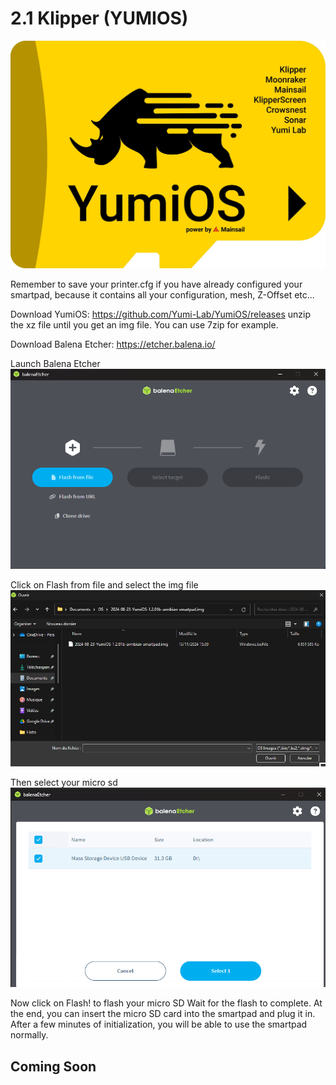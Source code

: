 # 2.1 Klipper (YUMIOS)

![yumios](/img/SmartPi/klipper/YumiOSLogo.jpeg)

Remember to save your printer.cfg if you have already configured your smartpad, because it contains all your configuration, mesh, Z-Offset etc...

Download YumiOS: https://github.com/Yumi-Lab/YumiOS/releases
unzip the xz file until you get an img file. You can use 7zip for example.

Download Balena Etcher: https://etcher.balena.io/

Launch Balena Etcher
![yumios](/img/SmartPi/klipper/Balena001.png)

Click on Flash from file and select the img file
![yumios](/img/SmartPi/klipper/Balena002.png)

Then select your micro sd
![yumios](/img/SmartPi/klipper/Balena003.png)

Now click on Flash! to flash your micro SD
Wait for the flash to complete. At the end, you can insert the micro SD card into the smartpad and plug it in. After a few minutes of initialization, you will be able to use the smartpad normally.

## Coming Soon
